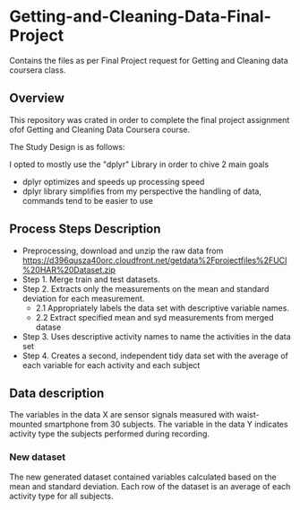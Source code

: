 # Getting-and-Cleaning-Data-Final-Project
Contains the files as per Final Project request for Getting and Cleaning data coursera class.

## Overview

This repository was crated in order to complete the final project assignment ofof Getting and Cleaning Data Coursera course. 

The Study Design is as follows:

I opted to mostly use the "dplyr" Library in order to chive 2 main goals
* dplyr optimizes and speeds up processing speed
* dplyr library simplifies from my perspective the handling of data, commands tend to be easier to use

## Process Steps Description
* Preprocessing, download and unzip the raw data from https://d396qusza40orc.cloudfront.net/getdata%2Fprojectfiles%2FUCI%20HAR%20Dataset.zip
* Step 1. Merge train and test datasets.
* Step 2. Extracts only the measurements on the mean and standard deviation for each measurement.
   * 2.1 Appropriately labels the data set with descriptive variable names. 
   * 2.2 Extract specified mean and syd measurements from merged datase
* Step 3. Uses descriptive activity names to name the activities in the data set
* Step 4. Creates a second, independent tidy data set with the average of each variable for each activity and each subject

## Data description
The variables in the data X are sensor signals measured with waist-mounted smartphone from 30 subjects. The variable in the data Y indicates activity type the subjects performed during recording.


### New dataset
The new generated dataset contained variables calculated based on the mean and standard deviation. Each row of the dataset is an average of each activity type for all subjects.
